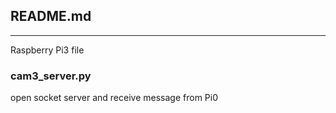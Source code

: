 ## README.md

---

Raspberry Pi3 file

### cam3_server.py
open socket server and receive message from Pi0